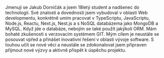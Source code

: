 Jmenuji se Jakub Dorničák a jsem 18letý student a nadšenec do technologií. Své znalosti a dovednosti jsem vybudoval v oblasti Web developmentu, konkrétně umím pracovat v TypeScriptu, JavaScriptu, Node.js, Reactu, Next.js, Nest.js a s NoSQL databázema jako MongoDB a MySQL. Když jde o databáze, nebojím se také použít jakýkoli ORM. Mám bohaté zkušenosti s verzovacím systémem GIT. Mým cílem je neustále se posouvat vpřed a přinášet inovativní řešení v oblasti vývoje software. S touhou učit se nové věci a neustále se zdokonalovat jsem připraven přijmout nové výzvy a aktivně přispět k úspěchu projektu.
